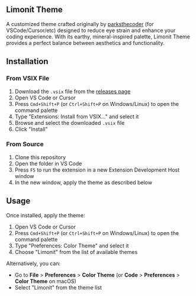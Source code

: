 ## Limonit Theme

A customized theme crafted originally by [parksthecoder](https://github.com/parksthecoder) (for VSCode/Cursor/etc) designed to reduce eye strain and enhance your coding experience. With its earthy, mineral-inspired palette, Limonit Theme provides a perfect balance between aesthetics and functionality.

## Installation

### From VSIX File

1. Download the `.vsix` file from the [releases page](https://github.com/ReallyLiri/limonit-vscode-theme/releases)
2. Open VS Code or Cursor
3. Press `Cmd+Shift+P` (or `Ctrl+Shift+P` on Windows/Linux) to open the command palette
4. Type "Extensions: Install from VSIX..." and select it
5. Browse and select the downloaded `.vsix` file
6. Click "Install"

### From Source

1. Clone this repository
2. Open the folder in VS Code
3. Press `F5` to run the extension in a new Extension Development Host window
4. In the new window, apply the theme as described below

## Usage

Once installed, apply the theme:

1. Open VS Code or Cursor
2. Press `Cmd+Shift+P` (or `Ctrl+Shift+P` on Windows/Linux) to open the command palette
3. Type "Preferences: Color Theme" and select it
4. Choose "Limonit" from the list of available themes

Alternatively, you can:
- Go to **File** > **Preferences** > **Color Theme** (or **Code** > **Preferences** > **Color Theme** on macOS)
- Select "Limonit" from the theme list
